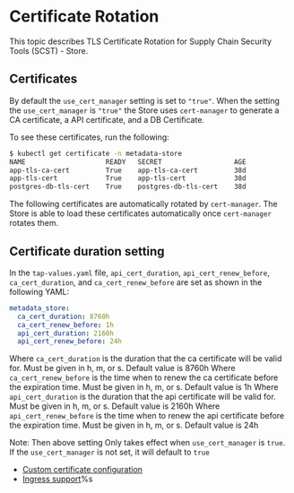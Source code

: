 # Certificate Rotation

This topic describes TLS Certificate Rotation for Supply Chain Security Tools (SCST) - Store.

## Certificates

By default the `use_cert_manager` setting is set to `"true"`.
When the setting the `use_cert_manager` is `"true"` the Store uses `cert-manager` to generate a CA certificate, a API certificate, and a DB Certificate.

To see these certificates, run the following:

```bash
$ kubectl get certificate -n metadata-store
NAME                    READY   SECRET                  AGE
app-tls-ca-cert         True    app-tls-ca-cert         38d
app-tls-cert            True    app-tls-cert            38d
postgres-db-tls-cert    True    postgres-db-tls-cert    38d
```

The following certificates are automatically rotated by `cert-manager`.
The Store is able to load these certificates automatically once `cert-manager` rotates them.

## Certificate duration setting
 
In the `tap-values.yaml` file, `api_cert_duration`, `api_cert_renew_before`, `ca_cert_duration`, and `ca_cert_renew_before`  are set as shown in the following YAML:

```yaml
metadata_store:
  ca_cert_duration: 8760h
  ca_cert_renew_before: 1h
  api_cert_duration: 2160h
  api_cert_renew_before: 24h
```

Where `ca_cert_duration` is the duration that the ca certificate will be valid for. Must be given in h, m, or s. Default value is 8760h
Where `ca_cert_renew_before` is the time when to renew the ca certificate before the expiration time. Must be given in h, m, or s. Default value is 1h
Where `api_cert_duration` is the duration that the api certificate will be valid for. Must be given in h, m, or s. Default value is 2160h
Where `api_cert_renew_before` is the time when to renew the api certificate before the expiration time. Must be given in h, m, or s. Default value is 24h

Note: Then above setting Only takes effect when `use_cert_manager` is `true`. If the `use_cert_manager` is not set, it will default to `true`

- [Custom certificate configuration](custom-cert.hbs.md)
- [Ingress support](ingress.hbs.md)%s
